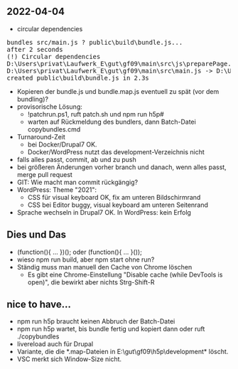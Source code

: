 ## 2022-04-04
* circular dependencies
<pre>
bundles src/main.js ? public\build\bundle.js...
after 2 seconds
(!) Circular dependencies
D:\Users\privat\Laufwerk_E\gut\gf09\main\src\js\preparePage.js -> D:\Users\privat\Laufwerk_E\gut\gf09\main\src\js\editHandler.js -> D:\Users\privat\Laufwerk_E\gut\gf09\main\src\js\preparePage.js
D:\Users\privat\Laufwerk_E\gut\gf09\main\src\main.js -> D:\Users\privat\Laufwerk_E\gut\gf09\main\src\js\preparePage.js -> D:\Users\privat\Laufwerk_E\gut\gf09\main\src\js\virtualKeyboard.js -> D:\Users\privat\Laufwerk_E\gut\gf09\main\src\main.js
created public\build\bundle.js in 2.3s
</pre>

* Kopieren der bundle.js und bundle.map.js eventuell zu spät (vor dem bundling)?
* provisorische Lösung:
  * !patchrun.ps1, ruft patch.sh und npm run h5p#
  * warten auf Rückmeldung des bundlers, dann Batch-Datei copybundles.cmd
* Turnaround-Zeit 
  * bei Docker/Drupal7 OK.
  * Docker/WordPress nutzt das development-Verzeichnis nicht  
* falls alles passt, commit, ab und zu push
* bei größeren Änderungen vorher branch und danach, wenn alles passt, merge pull request
* GIT: Wie macht man commit rückgängig?
* WordPress: Theme "2021":
  * CSS für visual keyboard OK, fix am unteren Bildschirmrand
  * CSS bei Editor buggy, visual keyboard am unteren Seitenrand
* Sprache wechseln in Drupal7 OK. In WordPress: kein Erfolg
## Dies und Das
* (function(){ ... })(); oder (function(){ ... }());
* wieso npm run build, aber npm start ohne run?
* Ständig muss man manuell den Cache von Chrome löschen
  *  Es gibt eine Chrome-Einstellung "Disable cache (while DevTools is open)",
  die bewirkt aber nichts
  Strg-Shift-R
## nice to have...
* npm run h5p braucht keinen Abbruch der Batch-Datei
* npm run h5p wartet, bis bundle fertig und kopiert dann oder ruft ./copybundles
* livereload auch für Drupal
* Variante, die die *.map-Dateien in E:\gut\gf09\h5p\development\* löscht.
* VSC merkt sich Window-Size nicht.
